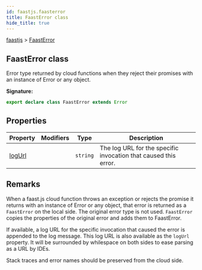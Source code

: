 ```yaml
---
id: faastjs.faasterror
title: FaastError class
hide_title: true
---
```

[faastjs](./faastjs.md) &gt; [FaastError](./faastjs.faasterror.md)

## FaastError class

Error type returned by cloud functions when they reject their promises with an instance of Error or any object.

<b>Signature:</b>

```typescript
export declare class FaastError extends Error 
```

## Properties

|  Property | Modifiers | Type | Description |
|  --- | --- | --- | --- |
|  [logUrl](./faastjs.faasterror.logurl.md) |  | <code>string</code> | The log URL for the specific invocation that caused this error. |

## Remarks

When a faast.js cloud function throws an exception or rejects the promise it returns with an instance of Error or any object, that error is returned as a `FaastError` on the local side. The original error type is not used. `FaastError` copies the properties of the original error and adds them to FaastError.

If available, a log URL for the specific invocation that caused the error is appended to the log message. This log URL is also available as the `logUrl` property. It will be surrounded by whilespace on both sides to ease parsing as a URL by IDEs.

Stack traces and error names should be preserved from the cloud side.
